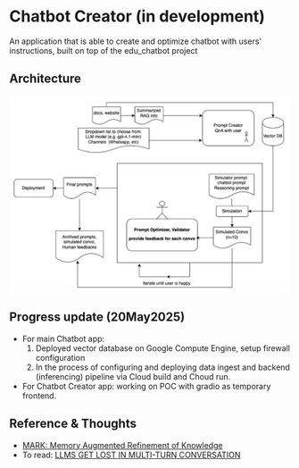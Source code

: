 # Chatbot Creator (in development)
An application that is able to create and optimize chatbot with users' instructions, built on top of the edu_chatbot project

## Architecture

<div align="center">
  <img src="./assets/creator_architecture.png" alt="Chatbot Creator, Architecture Diagram" width="800">
</div>

## Progress update (20May2025)
* For main Chatbot app:
  1. Deployed vector database on Google Compute Engine, setup firewall configuration
  2. In the process of configuring and deploying data ingest and backend (inferencing) pipeline via Cloud build and Choud run.
* For Chatbot Creator app: working on POC with gradio as temporary frontend. 


## Reference & Thoughts
* [MARK: Memory Augmented Refinement of Knowledge](https://arxiv.org/abs/2505.05177)
* To read: [LLMS GET LOST IN MULTI-TURN CONVERSATION](https://arxiv.org/pdf/2505.06120)